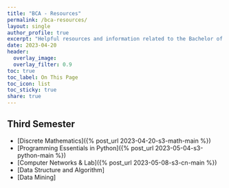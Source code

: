 ```yaml
---
title: "BCA - Resources"
permalink: /bca-resources/
layout: single
author_profile: true
excerpt: "Helpful resources and information related to the Bachelor of Computer Applications (BCA) degree program."
date: 2023-04-20
header:
  overlay_image: 
  overlay_filter: 0.9
toc: true
toc_label: On This Page
toc_icon: list
toc_sticky: true
share: true
---
```


## Third Semester
* [Discrete Mathematics]({% post_url 2023-04-20-s3-math-main %})
* [Programming Essentials in Python]({% post_url 2023-05-04-s3-python-main %})
* [Computer Networks & Lab]({% post_url 2023-05-08-s3-cn-main %})
* [Data Structure and Algorithm]
* [Data Mining]

